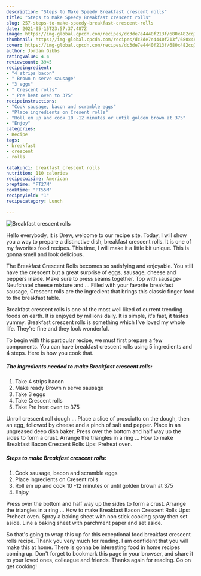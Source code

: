 ```yaml
---
description: "Steps to Make Speedy Breakfast crescent rolls"
title: "Steps to Make Speedy Breakfast crescent rolls"
slug: 257-steps-to-make-speedy-breakfast-crescent-rolls
date: 2021-05-15T23:57:37.487Z
image: https://img-global.cpcdn.com/recipes/dc3de7e4440f213f/680x482cq70/breakfast-crescent-rolls-recipe-main-photo.jpg
thumbnail: https://img-global.cpcdn.com/recipes/dc3de7e4440f213f/680x482cq70/breakfast-crescent-rolls-recipe-main-photo.jpg
cover: https://img-global.cpcdn.com/recipes/dc3de7e4440f213f/680x482cq70/breakfast-crescent-rolls-recipe-main-photo.jpg
author: Jordan Gibbs
ratingvalue: 4.4
reviewcount: 3945
recipeingredient:
- "4 strips bacon"
- " Brown n serve sausage"
- "3 eggs"
- " Crescent rolls"
- " Pre heat oven to 375"
recipeinstructions:
- "Cook sausage, bacon and scramble eggs"
- "Place ingredients on Cresent rolls"
- "Roll em up and cook 10 -12 minutes or until golden brown at 375"
- "Enjoy"
categories:
- Recipe
tags:
- breakfast
- crescent
- rolls

katakunci: breakfast crescent rolls 
nutrition: 110 calories
recipecuisine: American
preptime: "PT27M"
cooktime: "PT55M"
recipeyield: "1"
recipecategory: Lunch

---
```



![Breakfast crescent rolls](https://img-global.cpcdn.com/recipes/dc3de7e4440f213f/680x482cq70/breakfast-crescent-rolls-recipe-main-photo.jpg)

Hello everybody, it is Drew, welcome to our recipe site. Today, I will show you a way to prepare a distinctive dish, breakfast crescent rolls. It is one of my favorites food recipes. This time, I will make it a little bit unique. This is gonna smell and look delicious.

The Breakfast Crescent Rolls becomes so satisfying and enjoyable. You still have the crescent but a great surprise of eggs, sausage, cheese and peppers inside. Make sure to press seams together. Top with sausage-Neufchatel cheese mixture and … Filled with your favorite breakfast sausage, Crescent rolls are the ingredient that brings this classic finger food to the breakfast table.

Breakfast crescent rolls is one of the most well liked of current trending foods on earth. It is enjoyed by millions daily. It is simple, it's fast, it tastes yummy. Breakfast crescent rolls is something which I've loved my whole life. They're fine and they look wonderful.


To begin with this particular recipe, we must first prepare a few components. You can have breakfast crescent rolls using 5 ingredients and 4 steps. Here is how you cook that.

<!--inarticleads1-->

##### The ingredients needed to make Breakfast crescent rolls:

1. Take 4 strips bacon
1. Make ready  Brown n serve sausage
1. Take 3 eggs
1. Take  Crescent rolls
1. Take  Pre heat oven to 375


Unroll crescent roll dough … Place a slice of prosciutto on the dough, then an egg, followed by cheese and a pinch of salt and pepper. Place in an ungreased deep dish baker. Press over the bottom and half way up the sides to form a crust. Arrange the triangles in a ring … How to make Breakfast Bacon Crescent Rolls Ups: Preheat oven. 

<!--inarticleads2-->

##### Steps to make Breakfast crescent rolls:

1. Cook sausage, bacon and scramble eggs
1. Place ingredients on Cresent rolls
1. Roll em up and cook 10 -12 minutes or until golden brown at 375
1. Enjoy


Press over the bottom and half way up the sides to form a crust. Arrange the triangles in a ring … How to make Breakfast Bacon Crescent Rolls Ups: Preheat oven. Spray a baking sheet with non stick cooking spray then set aside. Line a baking sheet with parchment paper and set aside. 

So that's going to wrap this up for this exceptional food breakfast crescent rolls recipe. Thank you very much for reading. I am confident that you will make this at home. There is gonna be interesting food in home recipes coming up. Don't forget to bookmark this page in your browser, and share it to your loved ones, colleague and friends. Thanks again for reading. Go on get cooking!
